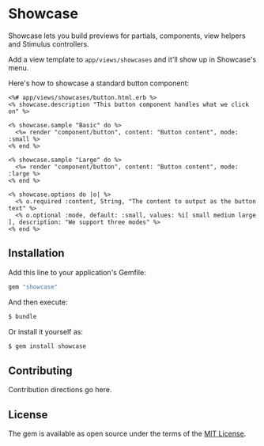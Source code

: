 # Showcase

Showcase lets you build previews for partials, components, view helpers and Stimulus controllers.

Add a view template to `app/views/showcases` and it'll show up in Showcase's menu.

Here's how to showcase a standard button component:

```erb
<%# app/views/showcases/button.html.erb %>
<% showcase.description "This button component handles what we click on" %>

<% showcase.sample "Basic" do %>
  <%= render "component/button", content: "Button content", mode: :small %>
<% end %>

<% showcase.sample "Large" do %>
  <%= render "component/button", content: "Button content", mode: :large %>
<% end %>

<% showcase.options do |o| %>
  <% o.required :content, String, "The content to output as the button text" %>
  <% o.optional :mode, default: :small, values: %i[ small medium large ], description: "We support three modes" %>
<% end %>
```

## Installation

Add this line to your application's Gemfile:

```ruby
gem "showcase"
```

And then execute:
```bash
$ bundle
```

Or install it yourself as:
```bash
$ gem install showcase
```

## Contributing
Contribution directions go here.

## License
The gem is available as open source under the terms of the [MIT License](https://opensource.org/licenses/MIT).
